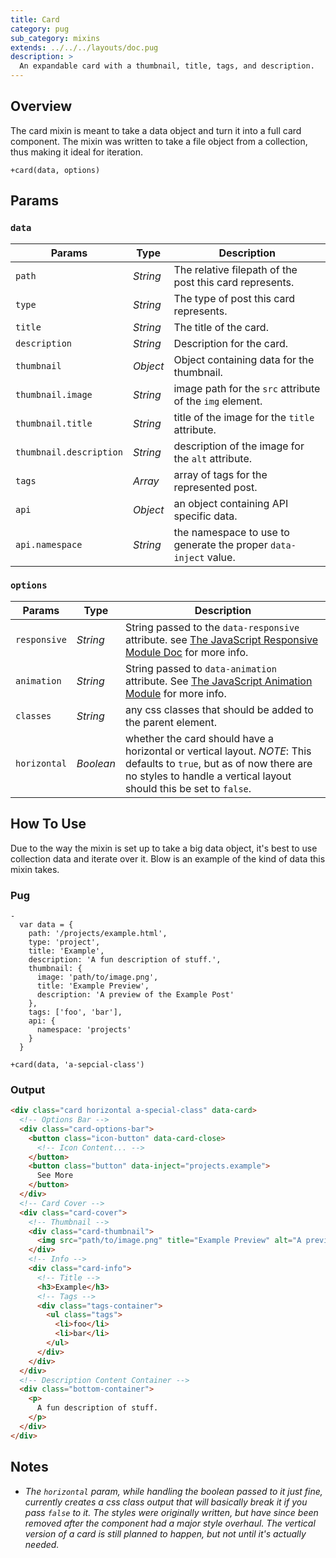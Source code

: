 ```yaml
---
title: Card
category: pug
sub_category: mixins
extends: ../../../layouts/doc.pug
description: >
  An expandable card with a thumbnail, title, tags, and description.
---
```


## Overview

The card mixin is meant to take a data object and turn it into a full card component.
The mixin was written to take a file object from a collection, thus making it ideal for
iteration.

```pug
+card(data, options)
```
## Params

### `data`
| Params                  | Type     | Description                                                      |
|-------------------------|----------|------------------------------------------------------------------|
| `path`                  | *String* | The relative filepath of the post this card represents.          |
| `type`                  | *String* | The type of post this card represents.                           |
| `title`                 | *String* | The title of the card.                                           |
| `description`           | *String* | Description for the card.                                        |
| `thumbnail`             | *Object* | Object containing data for the thumbnail.                        |
| `thumbnail.image`       | *String* | image path for the `src` attribute of the `img` element.         |
| `thumbnail.title`       | *String* | title of the image for the `title` attribute.                    |
| `thumbnail.description` | *String* | description of the image for the `alt` attribute.                |
| `tags`                  | *Array*  | array of tags for the represented post.                          |
| `api`                   | *Object* | an object containing API specific data.                          |
| `api.namespace`         | *String* | the namespace to use to generate the proper `data-inject` value. |

### `options`
| Params | Type | Description |
|--------|------|-------------|
| `responsive` | *String* | String passed to the `data-responsive` attribute. see [The JavaScript Responsive Module Doc](/docs/javascript/responsive/) for more info. |
| `animation` | *String* | String passed to `data-animation` attribute. See [The JavaScript Animation Module](/docs/javascript/animate/) for more info. | 
| `classes` | *String* | any css classes that should be added to the parent element. |
| `horizontal` | *Boolean* | whether the card should have a horizontal or vertical layout. *NOTE*: This defaults to `true`, but as of now there are no styles to handle a vertical layout should this be set to `false`. |


## How To Use

Due to the way the mixin is set up to take a big data object, it's best to use
collection data and iterate over it. Blow is an example of the kind of data this
mixin takes.

### Pug

```pug
-
  var data = {
    path: '/projects/example.html',
    type: 'project',
    title: 'Example',
    description: 'A fun description of stuff.',
    thumbnail: {
      image: 'path/to/image.png',
      title: 'Example Preview',
      description: 'A preview of the Example Post'
    },
    tags: ['foo', 'bar'],
    api: {
      namespace: 'projects'
    }
  }

+card(data, 'a-sepcial-class')
```

### Output

```html
<div class="card horizontal a-special-class" data-card>
  <!-- Options Bar -->
  <div class="card-options-bar">
    <button class="icon-button" data-card-close>
      <!-- Icon Content... -->
    </button>
    <button class="button" data-inject="projects.example">
      See More
    </button>
  </div>
  <!-- Card Cover -->
  <div class="card-cover">
    <!-- Thumbnail -->
    <div class="card-thumbnail">
      <img src="path/to/image.png" title="Example Preview" alt="A preview of the Example Post" />
    </div>
    <!-- Info -->
    <div class="card-info">
      <!-- Title -->
      <h3>Example</h3>
      <!-- Tags -->
      <div class="tags-container">
        <ul class="tags">
          <li>foo</li>
          <li>bar</li>
        </ul>
      </div>
    </div>
  </div>
  <!-- Description Content Container -->
  <div class="bottom-container">
    <p>
      A fun description of stuff.
    </p>
  </div>
</div>
```

## Notes

- *The `horizontal` param, while handling the boolean passed to it just fine, currently
creates a css class output that will basically break it if you pass `false` to it. The
styles were originally written, but have since been removed after the component had a
major style overhaul. The vertical version of a card is still planned to happen, but not
until it's actually needed.*
